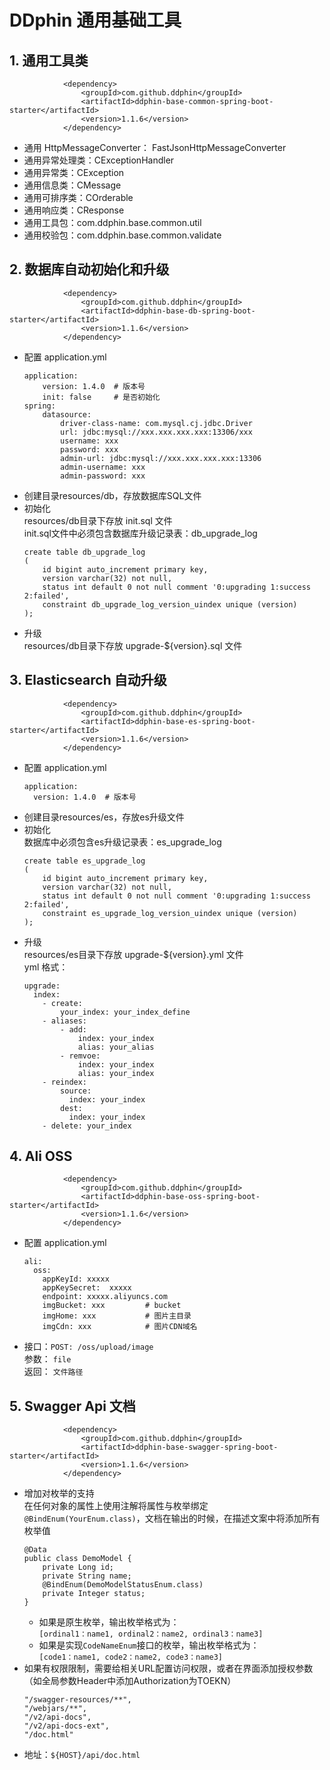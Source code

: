# DDphin 通用基础工具

## 1. 通用工具类
```$xslt
            <dependency>
                <groupId>com.github.ddphin</groupId>
                <artifactId>ddphin-base-common-spring-boot-starter</artifactId>
                <version>1.1.6</version>
            </dependency>
```

- 通用 HttpMessageConverter： FastJsonHttpMessageConverter
- 通用异常处理类：CExceptionHandler
- 通用异常类：CException
- 通用信息类：CMessage
- 通用可排序类：COrderable
- 通用响应类：CResponse
- 通用工具包：com.ddphin.base.common.util
- 通用校验包：com.ddphin.base.common.validate

## 2. 数据库自动初始化和升级
```$xslt
            <dependency>
                <groupId>com.github.ddphin</groupId>
                <artifactId>ddphin-base-db-spring-boot-starter</artifactId>
                <version>1.1.6</version>
            </dependency>
```
- 配置
application.yml
    ```$xslt
    application:
        version: 1.4.0  # 版本号
        init: false     # 是否初始化
    spring:
        datasource:
            driver-class-name: com.mysql.cj.jdbc.Driver
            url: jdbc:mysql://xxx.xxx.xxx.xxx:13306/xxx
            username: xxx
            password: xxx
            admin-url: jdbc:mysql://xxx.xxx.xxx.xxx:13306
            admin-username: xxx
            admin-password: xxx              
    ```
- 创建目录resources/db，存放数据库SQL文件
- 初始化 
<br>resources/db目录下存放 init.sql 文件
<br>init.sql文件中必须包含数据库升级记录表：db_upgrade_log
    ```$xslt
    create table db_upgrade_log
    (
        id bigint auto_increment primary key,
        version varchar(32) not null,
        status int default 0 not null comment '0:upgrading 1:success 2:failed',
        constraint db_upgrade_log_version_uindex unique (version)
    );

    ```
- 升级
<br>resources/db目录下存放 upgrade-${version}.sql 文件

## 3. Elasticsearch 自动升级
```$xslt
            <dependency>
                <groupId>com.github.ddphin</groupId>
                <artifactId>ddphin-base-es-spring-boot-starter</artifactId>
                <version>1.1.6</version>
            </dependency>
```
- 配置
application.yml
    ```$xslt
    application:
      version: 1.4.0  # 版本号
    ```
- 创建目录resources/es，存放es升级文件
- 初始化 
<br>数据库中必须包含es升级记录表：es_upgrade_log
    ```$xslt
    create table es_upgrade_log
    (
        id bigint auto_increment primary key,
        version varchar(32) not null,
        status int default 0 not null comment '0:upgrading 1:success 2:failed',
        constraint es_upgrade_log_version_uindex unique (version)
    );

    ```
- 升级
<br>resources/es目录下存放 upgrade-${version}.yml 文件
<br>yml 格式：
    ```$xslt
    upgrade:
      index:
        - create:
            your_index: your_index_define
        - aliases:
            - add:
                index: your_index
                alias: your_alias
            - remvoe:
                index: your_index
                alias: your_index
        - reindex:
            source:
              index: your_index
            dest:
              index: your_index    
        - delete: your_index                 
    ```

## 4. Ali OSS 
```$xslt
            <dependency>
                <groupId>com.github.ddphin</groupId>
                <artifactId>ddphin-base-oss-spring-boot-starter</artifactId>
                <version>1.1.6</version>
            </dependency>
```
- 配置
application.yml
    ```$xslt
    ali:
      oss:
        appKeyId: xxxxx
        appKeySecret:  xxxxx
        endpoint: xxxxx.aliyuncs.com
        imgBucket: xxx         # bucket
        imgHome: xxx           # 图片主目录
        imgCdn: xxx            # 图片CDN域名
    ```
- 接口：`POST: /oss/upload/image`
<br>参数： `file` 
<br>返回： `文件路径`


## 5. Swagger Api 文档 
```$xslt
            <dependency>
                <groupId>com.github.ddphin</groupId>
                <artifactId>ddphin-base-swagger-spring-boot-starter</artifactId>
                <version>1.1.6</version>
            </dependency>
```
- 增加对枚举的支持
<br>在任何对象的属性上使用注解将属性与枚举绑定`@BindEnum(YourEnum.class)`，文档在输出的时候，在描述文案中将添加所有枚举值
    ```$xslt
    @Data
    public class DemoModel {
        private Long id;
        private String name;
        @BindEnum(DemoModelStatusEnum.class)
        private Integer status;
    }
    ```
   - 如果是原生枚举，输出枚举格式为： 
   <br>`[ordinal1：name1, ordinal2：name2, ordinal3：name3]`
   - 如果是实现`CodeNameEnum`接口的枚举，输出枚举格式为： 
   <br>`[code1：name1, code2：name2, code3：name3]`
- 如果有权限限制，需要给相关URL配置访问权限，或者在界面添加授权参数
<br>（如全局参数Header中添加Authorization为TOEKN）
    ```$xslt
    "/swagger-resources/**",
    "/webjars/**",
    "/v2/api-docs",
    "/v2/api-docs-ext",
    "/doc.html"
    ```
- 地址：`${HOST}/api/doc.html`

